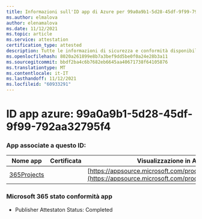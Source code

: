 ```yaml
---
title: Informazioni sull'ID app di Azure per 99a0a9b1-5d28-45df-9f99-792aa32795f4
ms.author: elmalova
author: elenamalova
ms.date: 11/12/2021
ms.topic: article
ms.service: attestation
certification_type: attested
description: Tutte le informazioni di sicurezza e conformità disponibili per 99a0a9b1-5d28-45df-9f99-792aa32795f4.
ms.openlocfilehash: 8020a261899e8b7a3bef9dd5be0f0a24e28b3a11
ms.sourcegitcommit: bbdf2ba4c6b7682eb6645aa40671738f64105876
ms.translationtype: MT
ms.contentlocale: it-IT
ms.lasthandoff: 11/12/2021
ms.locfileid: "60933291"
---
```

# <a name="azure-app-id-99a0a9b1-5d28-45df-9f99-792aa32795f4"></a>ID app azure: 99a0a9b1-5d28-45df-9f99-792aa32795f4


### <a name="apps-associated-with-this-id"></a>App associate a questo ID:
| **Nome app** | **Certificata** | **Visualizzazione in AppSource** |
|--------------|---------------|-----------------------|
| [365Projects](https://docs.microsoft.com/microsoft-365-app-certification/forward/WA200002160) |  | [https://appsource.microsoft.com/product/office/WA200002160](https://appsource.microsoft.com/product/office/WA200002160) |

### <a name="microsoft-365-app-compliance-status"></a>Microsoft 365 stato conformità app
- Publisher Attestaton Status: Completed
